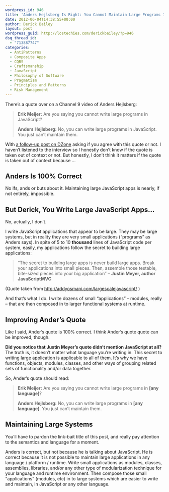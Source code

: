 ```yaml
---
wordpress_id: 946
title: 'Anders Hejlsberg Is Right: You Cannot Maintain Large Programs In JavaScript'
date: 2012-06-04T14:38:55+00:00
author: Derick Bailey
layout: post
wordpress_guid: http://lostechies.com/derickbailey/?p=946
dsq_thread_id:
  - "713887747"
categories:
  - AntiPatterns
  - Composite Apps
  - CQRS
  - Craftsmanship
  - JavaScript
  - Philosophy of Software
  - Pragmatism
  - Principles and Patterns
  - Risk Management
---
```

There&#8217;s a quote over on a Channel 9 video of Anders Hejlsberg:

> **Erik Meijer:** Are you saying you cannot write large programs in JavaScript?
> 
> **Anders Hejlsberg:** No, you can write large programs in JavaScript. You just can’t maintain them.

With [a follow-up post on DZone](http://css.dzone.com/articles/you-can-write-large-programs) asking if you agree with this quote or not. I haven&#8217;t listened to the interview so I honestly don&#8217;t know if the quote is taken out of context or not.  But honestly, I don&#8217;t think it matters if the quote is taken out of context because &#8230;

## Anders Is 100% Correct

No ifs, ands or buts about it. Maintaining large JavaScript apps is nearly, if not entirely, impossible.

## But Derick, You Write Large JavaScript Apps&#8230;

No, actually, I don&#8217;t.

I write JavaScript applications that appear to be large. They may be large systems, but in reality they are very small applications (&#8220;programs&#8221; as Anders says). In spite of 5 to 10 **thousand** lines of JavaScript code per system, easily, my applications follow the secret to building large applications:

> &#8220;The secret to building large apps is never build large apps. Break your applications into small pieces. Then, assemble those testable, bite-sized pieces into your big application&#8221; &#8211; **Justin Meyer, author JavaScriptMVC**

(Quote taken from <http://addyosmani.com/largescalejavascript/> )

And that&#8217;s what I do. I write dozens of small &#8220;applications&#8221; &#8211; modules, really &#8211; that are then composed in to larger functional systems at runtime.

## Improving Ander&#8217;s Quote

Like I said, Ander&#8217;s quote is 100% correct. I think Ander&#8217;s quote quote can be improved, though.

**Did you notice that Justin Meyer&#8217;s quote didn&#8217;t mention JavaScript at all?** The truth is, it doesn&#8217;t matter what language you&#8217;re writing in. This secret to writing large application is applicable to all of them. It&#8217;s why we have functions, objects, modules, classes, and other ways of grouping related sets of functionality and/or data together.

So, Ander&#8217;s quote should read:

> **Erik Meijer:** Are you saying you cannot write large programs in **[any language]**?
> 
> **Anders Hejlsberg:** No, you can write large programs in **[any language]**. You just can’t maintain them.

## Maintaining Large Systems

You&#8217;ll have to pardon the link-bait title of this post, and really pay attention to the semantics and language for a moment.

Anders is correct, but not because he is talking about JavaScript. He is correct because it is not possible to maintain large applications in any language / platform / runtime. Write small applications as modules, classes, assemblies, libraries, and/or any other type of modularization technique for your language and runtime environment. Then compose those small &#8220;applications&#8221; (modules, etc) in to large systems which are easier to write and maintain, in JavaScript or any other language.